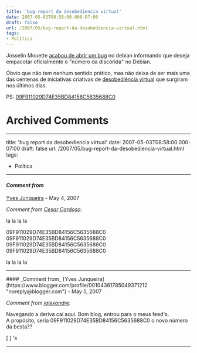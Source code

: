 ```yaml
---
title: 'bug report da desobediencia virtual'
date: 2007-05-03T08:58:00.000-07:00
draft: false
url: /2007/05/bug-report-da-desobediencia-virtual.html
tags: 
- Política
---
```


Josselin Mouette [acabou de abrir um bug](http://bugs.debian.org/422137) no debian informando que deseja empacotar oficialmente o "número da discórida" no Debian.  
  
Óbvio que não tem nenhum sentido prático, mas não deixa de ser mais uma das centenas de iniciativas criativas de [desobediência virtual](http://core.eti.br/category/desobediencia-virtual/) que surgiram nos últimos dias.  
  
PS: [09F911029D74E35BD84156C5635688C0](http://en.wikipedia.org/wiki/Advanced_Access_Content_System)
# Archived Comments
---
title: 'bug report da desobediencia virtual'
date: 2007-05-03T08:58:00.000-07:00
draft: false
url: /2007/05/bug-report-da-desobediencia-virtual.html
tags: 
- Política
---

#### _Comment from_
[Yves Junqueira](https://www.blogger.com/profile/00104361785049371212 "noreply@blogger.com") - <time datetime="2007-05-03T10:08:00.000-07:00">May 4, 2007</time>

_Comment from [Cesar Cardoso](http://fudeblog.blogspot.com):_  
  
la la la la  
  
09F911029D74E35BD84156C5635688C0  
09F911029D74E35BD84156C5635688C0  
09F911029D74E35BD84156C5635688C0  
09F911029D74E35BD84156C5635688C0  
  
la la la la
<hr />
#### _Comment from_
[Yves Junqueira](https://www.blogger.com/profile/00104361785049371212 "noreply@blogger.com") - <time datetime="2007-05-10T18:15:00.000-07:00">May 5, 2007</time>

_Comment from [jalexandre](http://www.midstorm.org/~jalexandre/blog):_  
  
Navegando a deriva caí aqui. Bom blog, entrou para o meus feed's.  
A propósito, seria 09F911029D74E35BD84156C5635688C0 o novo número da besta??  
  
\[ \] 's
<hr />

